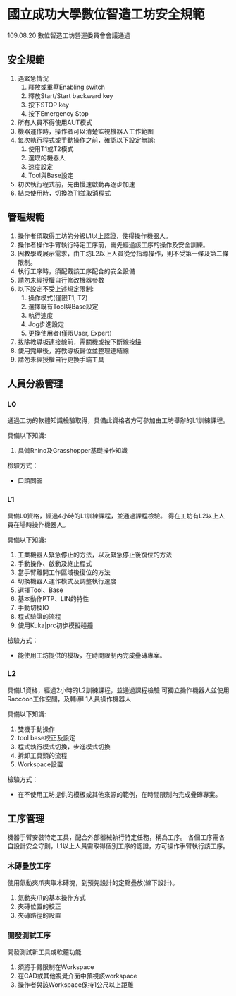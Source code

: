 # 國立成功大學數位智造工坊安全規範
109.08.20 數位智造工坊營運委員會會議通過

## 安全規範
1. 遇緊急情況
   1. 釋放或重壓Enabling switch
   2. 釋放Start/Start backward key
   3. 按下STOP key
   4. 按下Emergency Stop
2. 所有人員不得使用AUT模式
3. 機器運作時，操作者可以清楚監視機器人工作範圍
4. 每次執行程式或手動操作之前，確認以下設定無誤:
    1. 使用T1或T2模式
    2. 選取的機器人
    3. 速度設定
    4. Tool與Base設定 
5. 初次執行程式前，先由慢速啟動再逐步加速
6. 結束使用時，切換為T1並取消程式

## 管理規範
1. 操作者須取得工坊的分級L1以上認證，使得操作機器人。
2. 操作者操作手臂執行特定工序前，需先經過該工序的操作及安全訓練。
3. 因教學或展示需求，由工坊L2以上人員從旁指導操作，則不受第一條及第二條限制。
4. 執行工序時，須配戴該工序配合的安全設備
5. 請勿未經授權自行修改機器參數
6. 以下設定不受上述規定限制:
    1. 操作模式(僅限T1, T2)
    2. 選擇既有Tool與Base設定
    3. 執行速度
    4. Jog步進設定
    5. 更換使用者(僅限User, Expert)
7. 拔除教導板連接線前，需關機或按下斷線按鈕
8. 使用完畢後，將教導板歸位並整理連結線
9. 請勿未經授權自行更換手端工具


## 人員分級管理
### L0
通過工坊的軟體知識檢驗取得，具備此資格者方可參加由工坊舉辦的L1訓練課程。

具備以下知識:
1. 具備Rhino及Grasshopper基礎操作知識

檢驗方式：
* 口頭問答

### L1
具備L0資格，經過4小時的L1訓練課程，並通過課程檢驗。
得在工坊有L2以上人員在場時操作機器人。

具備以下知識:
1. 工業機器人緊急停止的方法，以及緊急停止後復位的方法
2. 手動操作、啟動及終止程式
3. 當手臂離開工作區域後復位的方法
4. 切換機器人運作模式及調整執行速度
5. 選擇Tool、Base
6. 基本動作PTP、LIN的特性
7. 手動切換IO
8. 程式驗證的流程
9. 使用Kuka|prc初步模擬碰撞

檢驗方式：
* 能使用工坊提供的模板，在時間限制內完成疊磚專案。

### L2
具備L1資格，經過2小時的L2訓練課程，並通過課程檢驗
可獨立操作機器人並使用Raccoon工作空間，及輔導L1人員操作機器人

具備以下知識:
1. 雙機手動操作
2. tool base校正及設定
3. 程式執行模式切換，步進模式切換
4. 拆卸工具頭的流程
5. Workspace設置

檢驗方式：
* 在不使用工坊提供的模板或其他來源的範例，在時間限制內完成疊磚專案。


## 工序管理
機器手臂安裝特定工具，配合外部器械執行特定任務，稱為工序。
各個工序需各自設計安全守則，L1以上人員需取得個別工序的認證，方可操作手臂執行該工序。

### 木磚疊放工序
使用氣動夾爪夾取木磚塊，到預先設計的定點疊放(線下設計)。

1. 氣動夾爪的基本操作方式
2. 夾磚位置的校正
3. 夾磚路徑的設置

### 開發測試工序
開發測試新工具或軟體功能
   
1. 須將手臂限制在Workspace
2. 在CAD或其他視覺介面中預視該workspace
3. 操作者與該Workspace保持1公尺以上距離


